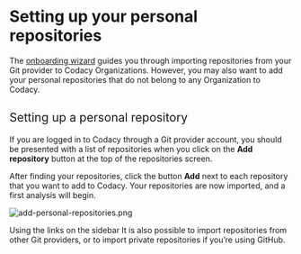 # Setting up your personal repositories

The [onboarding
wizard](https://support.codacy.com/hc/en-us/articles/360010263540-Getting-started-with-Codacy)
guides you through importing repositories from your Git provider to
Codacy Organizations. However, you may also want to add your personal
repositories that do not belong to any Organization to Codacy.

## <span style="font-weight: 400;">Setting up a personal repository</span>

If you are logged in to Codacy through a Git provider account, you
should be presented with a list of repositories when you click on the
**Add repository** button at the top of the repositories screen.

After finding your repositories, click the button **Add** next to each
repository that you want to add to Codacy. Your repositories are now
imported, and a first analysis will begin.

![add-personal-repositories.png](https://support.codacy.com/hc/article_attachments/360009185139/add-personal-repositories.png)

<span style="font-weight: 400;">Using the links on the sidebar It is
also possible to import repositories from other Git providers, or to
import private repositories if you’re using GitHub.</span>
